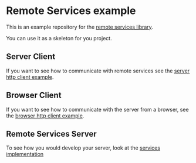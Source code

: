 # Remote Services example


This is an example repository for the [remote services library](https://github.com/enyo/remote-services).

You can use it as a skeleton for you project.


## Server Client

If you want to see how to communicate with remote services see the [server http client example](https://github.com/enyo/remote-services-example/blob/master/bin/client_example.dart).

## Browser Client

If you want to see how to communicate with the server from a browser, see the [browser http client example](https://github.com/enyo/remote-services-example/tree/master/web).

## Remote Services Server

To see how you would develop your server, look at the [services implementation](https://github.com/enyo/remote-services-example/tree/master/lib)

